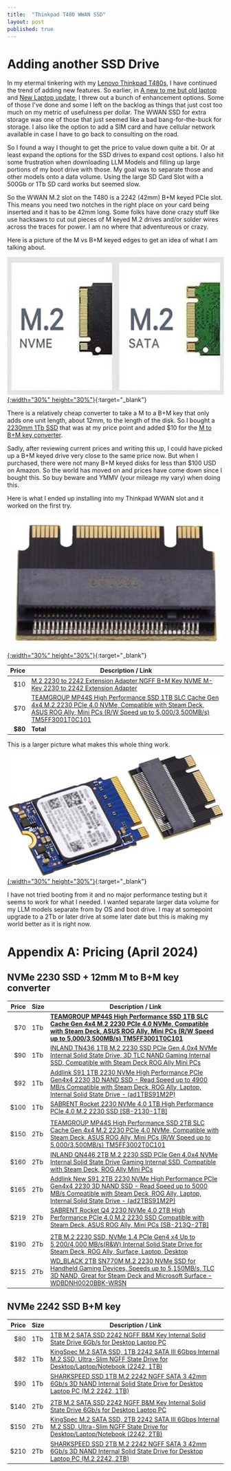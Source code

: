 ```yaml
---
title:  "Thinkpad T480 WWAN SSD"
layout: post
published: true
---
```


# Adding another SSD Drive

In my etermal tinkering with my [Lenovo Thinkpad T480s](https://en.wikipedia.org/wiki/ThinkPad_T_series#T480), I have continued the trend of adding new features. So earlier, in [A new to me but old laptop](/new-but-old-laptop/) and [New Laptop update](/new-laptop-update/), I threw out a bunch of enhancement options. Some of those I've done and some I left on the backlog as things that just cost too much on my metric of usefulness per dollar. The WWAN SSD for extra storage was one of those that just seemed like a bad bang-for-the-buck for storage. I also like the option to add a SIM card and have cellular network available in case I have to go back to consulting on the road.

<!-- excerpt-end -->

So I found a way I thought to get the price to value down quite a bit. Or at least expand the options for the SSD drives to expand cost options. I also hit some frustration when downloading LLM Models and filling up large portions of my boot drive with those. My goal was to separate those and other models onto a data volume. Using the large SD Card Slot with a 500Gb or 1Tb SD card works but seemed slow.

So the WWAN M.2 slot on the T480 is a 2242 (42mm) B+M keyed PCIe slot. This means you need two notches in the right place on your card being inserted and it has to be 42mm long. Some folks have done crazy stuff like use hacksaws to cut out pieces of M keyed M.2 drives and/or solder wires across the traces for power. I am no where that adventureous or crazy.

Here is a picture of the M vs B+M keyed edges to get an idea of what I am talking about.

[![M.2 M key versus B+M key](/assets/images/thinkpad-t480-wwan-ssd-m2-slot.png){:width="30%" height="30%"}](/assets/images/thinkpad-t480-wwan-ssd-m2-slot.png){:target="_blank"}

There is a relatively cheap converter to take a M to a B+M key that only adds one unit length, about 12mm, to the length of the disk. So I bought a [2230mm 1Tb SSD](https://amzn.to/3xnGpDt) that was at my price point and added $10 for the [M to B+M key converter](https://amzn.to/3U8C1kF).

Sadly, after reviewing current prices and writing this up, I could have picked up a B+M keyed drive very close to the same price now.  But when I purchased, there were not many B+M keyed disks for less than $100 USD on Amazon. So the world has moved on and prices have come down since I bought this.  So buy beware and YMMV (your mileage my vary) when doing this.

Here is what I ended up installing into my Thinkpad WWAN slot and it worked on the first try.

[![M.2 M key to B+M key converter](/assets/images/thinkpad-t480-m2-m-to-bm.png){:width="30%" height="30%"}](/assets/images/thinkpad-t480-m2-m-to-bm.png){:target="_blank"}

| Price | Description / Link |
| -----:| ------- |
| $10 | [M.2 2230 to 2242 Extension Adapter,NGFF B+M Key NVME M-Key 2230 to 2242 Extension Adapter](https://amzn.to/3U8C1kF) |
| $70 | [TEAMGROUP MP44S High Performance SSD 1TB SLC Cache Gen 4x4 M.2 2230 PCIe 4.0 NVMe, Compatible with Steam Deck, ASUS ROG Ally, Mini PCs (R/W Speed up to 5,000/3,500MB/s) TM5FF3001T0C101](https://amzn.to/3xnGpDt) |
| **$80** | **Total** |

This is a larger picture what makes this whole thing work.

[![M.2 SSD and Converter](/assets/images/thinkpad-t480-wwan-ssd-and-converter.png){:width="30%" height="30%"}](/assets/images/thinkpad-t480-wwan-ssd-and-converter.png){:target="_blank"}

I have not tried booting from it and no major performance testing but it seems to work for what I needed. I wanted separate larger data volume for my LLM models separate from by OS and boot drive. I may at somepoint upgrade to a 2Tb or later drive at some later date but this is making my world better as it is right now.

# Appendix A: Pricing (April 2024)

## NVMe 2230 SSD + 12mm M to B+M key converter

| Price | Size | Description / Link |
| -----:| ---- | ------- |
| $70 | 1Tb | **[TEAMGROUP MP44S High Performance SSD 1TB SLC Cache Gen 4x4 M.2 2230 PCIe 4.0 NVMe, Compatible with Steam Deck, ASUS ROG Ally, Mini PCs (R/W Speed up to 5,000/3,500MB/s) TM5FF3001T0C101](https://amzn.to/3xnGpDt)** |
| $90 | 1Tb | [INLAND TN436 1TB M.2 2230 SSD PCIe Gen 4.0x4 NVMe Internal Solid State Drive, 3D TLC NAND Gaming Internal SSD, Compatible with Steam Deck ROG Ally Mini PCs](https://amzn.to/3vNkhBK) |
| $92 | 1Tb | [Addlink S91 1TB 2230 NVMe High Performance PCIe Gen4x4 2230 3D NAND SSD - Read Speed up to 4900 MB/s Compatible with Steam Deck, ROG Ally, Laptop, Internal Solid State Drive - (ad1TBS91M2P)](https://amzn.to/3PN1L3p) |
| $100 | 1Tb | [SABRENT Rocket 2230 NVMe 4.0 1TB High Performance PCIe 4.0 M.2 2230 SSD [SB-2130-1TB]](https://amzn.to/3U7vvdY) |
| | |
| $150 | 2Tb | [TEAMGROUP MP44S High Performance SSD 2TB SLC Cache Gen 4x4 M.2 2230 PCIe 4.0 NVMe, Compatible with Steam Deck, ASUS ROG Ally, Mini PCs (R/W Speed up to 5,000/3,500MB/s) TM5FF3002T0C101](https://amzn.to/3J8Vknw) |
| $160 | 2Tb | [INLAND QN446 2TB M.2 2230 SSD PCIe Gen 4.0x4 NVMe Internal Solid State Drive Gaming Internal SSD, Compatible with Steam Deck, ROG Ally Mini PCs](https://amzn.to/3PQAnBq) |
| $165 | 2Tb | [Addlink New S91 2TB 2230 NVMe High Performance PCIe Gen4x4 2230 3D NAND SSD - Read Speed up to 5000 MB/s Compatible with Steam Deck, ROG Ally, Laptop, Internal Solid State Drive - (ad2TBS91M2P)](https://amzn.to/3U6DBU8) |
| $219 | 2Tb | [SABRENT Rocket Q4 2230 NVMe 4.0 2TB High Performance PCIe 4.0 M.2 2230 SSD Compatible with Steam Deck, ASUS ROG Ally, Mini PCs [SB-213Q-2TB]](https://amzn.to/3U7vs1M) |
| | |
| $190 | 2Tb | [2TB M.2 2230 SSD, NVMe 1.4 PCIe Gen4 x4 Up to 5,200/4,000 MB/s(R&W) Internal Solid State Drive for Steam Deck, ROG Ally, Surface, Laptop, Desktop](https://amzn.to/3J5vHnF) |
| $215 | 2Tb | [WD_BLACK 2TB SN770M M.2 2230 NVMe SSD for Handheld Gaming Devices, Speeds up to 5,150MB/s, TLC 3D NAND, Great for Steam Deck and Microsoft Surface - WDBDNH0020BBK-WRSN](https://amzn.to/49pByyI) |

## NVMe 2242 SSD B+M key

| Price | Size | Description / Link |
| -----:| ---- | ------- |
| $80 | 1Tb | [1TB M.2 SATA SSD 2242 NGFF B&M Key Internal Solid State Drive 6Gb/s for Desktop Laptop PC](https://amzn.to/443PnlD) |
| $82 | 1Tb | [KingSpec M.2 SATA SSD, 1TB 2242 SATA III 6Gbps Internal M.2 SSD, Ultra-Slim NGFF State Drive for Desktop/Laptop/Notebook (2242, 1TB)](https://amzn.to/3U5OaWn) |
| $90 | 1Tb | [SHARKSPEED SSD 1TB M.2 2242 NGFF SATA 3 42mm 6Gb/s 3D NAND Internal Solid State Drive for Desktop Laptop PC (M.2 2242, 1TB)](https://amzn.to/3vNnXU4) |
| | |
| $140 | 2Tb | [2TB M.2 SATA SSD 2242 NGFF B&M Key Internal Solid State Drive 6Gb/s for Desktop Laptop PC](https://amzn.to/43LAvbi) |
| $150 | 2Tb | [KingSpec M.2 SATA SSD, 2TB 2242 SATA III 6Gbps Internal M.2 SSD, Ultra-Slim NGFF State Drive for Desktop/Laptop/Notebook (2242, 2TB)](https://amzn.to/49tsWai) |
| $210 | 2Tb | [SHARKSPEED SSD 2TB M.2 2242 NGFF SATA 3 42mm 6Gb/s 3D NAND Internal Solid State Drive for Desktop Laptop PC (M.2 2242, 2TB)](https://amzn.to/43PeuIC) |
